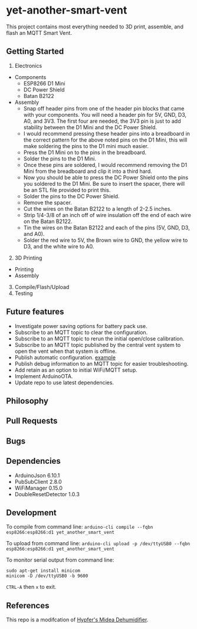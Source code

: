 # yet-another-smart-vent

This project contains most everything needed to 3D print, assemble, and flash an MQTT Smart Vent.

## Getting Started
1. Electronics
- Components
    - ESP8266 D1 Mini
    - DC Power Shield
    - Batan B2122
- Assembly
    - Snap off header pins from one of the header pin blocks that came with your components. You will need a header pin for 5V, GND, D3, A0, and 3V3. The first four are needed, the 3V3 pin is just to add stability between the D1 Mini and the DC Power Shield.
    - I would recommend pressing these header pins into a breadboard in the correct pattern for the above noted pins on the D1 Mini, this will make soldering the pins to the D1 mini much easier.
    - Press the D1 Mini on to the pins in the breadboard.
    - Solder the pins to the D1 Mini.
    - Once these pins are soldered, I would recommend removing the D1 Mini from the breadboard and clip it into a third hard.
    - Now you should be able to press the DC Power Shield onto the pins you soldered to the D1 Mini. Be sure to insert the spacer, there will be an STL file provided to print this.
    - Solder the pins to the DC Power Shield.
    - Remove the spacer.
    - Cut the wires on the Batan B2122 to a length of 2-2.5 inches.
    - Strip 1/4-3/8 of an inch off of wire insulation off the end of each wire on the Batan B2122.
    - Tin the wires on the Batan B2122 and each of the pins (5V, GND, D3, and A0).
    - Solder the red wire to 5V, the Brown wire to GND, the yellow wire to D3, and the white wire to A0.
2. 3D Printing
- Printing
- Assembly
3. Compile/Flash/Upload
4. Testing 

## Future features
- Investigate power saving options for battery pack use.
- Subscribe to an MQTT topic to clear the configuration.
- Subscribe to an MQTT topic to rerun the initial open/close calibration.
- Subscribe to an MQTT topic published by the central vent system to open the vent when that system is offline.
- Publish automatic configuration. [example](https://github.com/Hypfer/esp8266-midea-dehumidifier/blob/ff869266c660657da25dc90e801d583ad34b6a8d/src/esp8266-midea-dehumidifier/esp8266-midea-dehumidifier.ino#L270)
- Publish debug information to an MQTT topic for easier troubleshooting.
- Add retain as an option to initial WiFi/MQTT setup.
- Implement ArduinoOTA.
- Update repo to use latest dependencies.

## Philosophy

## Pull Requests

## Bugs

## Dependencies
- ArduinoJson 6.10.1
- PubSubClient 2.8.0
- WiFiManager 0.15.0
- DoubleResetDetector 1.0.3

## Development
To compile from command line:
`arduino-cli compile --fqbn esp8266:esp8266:d1 yet_another_smart_vent`

To upload from command line:
`arduino-cli upload -p /dev/ttyUSB0 --fqbn esp8266:esp8266:d1 yet_another_smart_vent`

To monitor serial output from command line:
```
sudo apt-get install minicom
minicom -D /dev/ttyUSB0 -b 9600
```
`CTRL-A` then  `x` to exit.

## References
This repo is a modifcation of [Hypfer's Midea Dehumidifier](https://github.com/Hypfer/esp8266-midea-dehumidifier).
